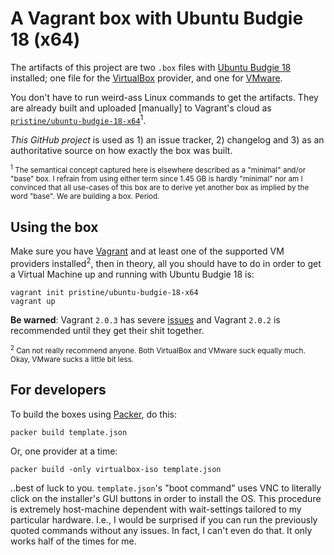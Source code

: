 # A Vagrant box with Ubuntu Budgie 18 (x64)

The artifacts of this project are two `.box` files with
[Ubuntu Budgie 18][intro-1] installed; one file for the [VirtualBox][intro-3]
provider, and one for [VMware][intro-4].

You don't have to run weird-ass Linux commands to get the artifacts. They are
already built and uploaded [manually] to Vagrant's cloud as
[`pristine/ubuntu-budgie-18-x64`][intro-2]<sup>1</sup>. 

_This GitHub project_ is used as 1) an issue tracker, 2) changelog and 3) as an
authoritative source on how exactly the box was built.

<sub><sup>1</sup> The semantical concept captured here is elsewhere described as
a "minimal" and/or "base" box. I refrain from using either term since 1.45 GB
is hardly "minimal" nor am I convinced that all use-cases of this box are to
derive yet another box as implied by the word "base". We are building a box.
Period.</sub>

[intro-1]: https://ubuntubudgie.org/
[intro-2]: https://app.vagrantup.com/pristine/boxes/ubuntu-budgie-18-x64
[intro-3]: https://www.vagrantup.com/docs/virtualbox/
[intro-4]: https://www.vagrantup.com/docs/vmware/

## Using the box

Make sure you have [Vagrant][using-1] and at least one of the supported VM
providers installed<sup>2</sup>, then in theory, all you should have to do in
order to get a Virtual Machine up and running with Ubuntu Budgie 18 is:

    vagrant init pristine/ubuntu-budgie-18-x64
    vagrant up

**Be warned**: Vagrant `2.0.3` has severe [issues][using-2] and Vagrant `2.0.2`
is recommended until they get their shit together.

<sub><sup>2</sup> Can not really recommend anyone. Both VirtualBox and VMware
suck equally much. Okay, VMware sucks a little bit less.

[using-1]: https://www.vagrantup.com
[using-2]: https://github.com/hashicorp/vagrant/issues/9596#issuecomment-375393510

## For developers

To build the boxes using [Packer][dev-1], do this:

    packer build template.json

Or, one provider at a time:

    packer build -only virtualbox-iso template.json

..best of luck to you. `template.json`'s "boot command" uses VNC to literally
click on the installer's GUI buttons in order to install the OS. This procedure
is extremely host-machine dependent with wait-settings tailored to my particular 
hardware. I.e., I would be surprised if you can run the previously quoted
commands without any issues. In fact, I can't even do that. It only works half
of the times for me.

[dev-1]: http://packer.io